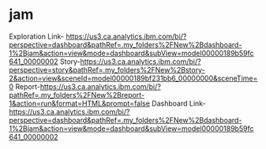 # jam
Exploration Link- https://us3.ca.analytics.ibm.com/bi/?perspective=dashboard&pathRef=.my_folders%2FNew%2Bdashboard-1%2Bjam&action=view&mode=dashboard&subView=model00000189b59fc641_00000002
Story-https://us3.ca.analytics.ibm.com/bi/?perspective=story&pathRef=.my_folders%2FNew%2Bstory-2&action=view&sceneId=model00000189bf231bb6_00000000&sceneTime=0
Report-https://us3.ca.analytics.ibm.com/bi/?pathRef=.my_folders%2FNew%2Breport-1&action=run&format=HTML&prompt=false
Dashboard Link-https://us3.ca.analytics.ibm.com/bi/?perspective=dashboard&pathRef=.my_folders%2FNew%2Bdashboard-1%2Bjam&action=view&mode=dashboard&subView=model00000189b59fc641_00000002
